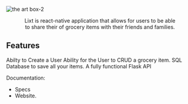 
![the art box-2](https://user-images.githubusercontent.com/22153509/113756574-8fd66d00-96df-11eb-9d8b-66b3feffafc3.png)

       
<p align="center"> Lixt is react-native application that allows for users to be able <br>to share their of grocery items with their friends and families.</p>



## Features

Abilty to Create a User 
Ability for the User to CRUD a grocery item.
SQL Database to save all your items.
A fully functional Flask API

Documentation:

- Specs
- Website. 

